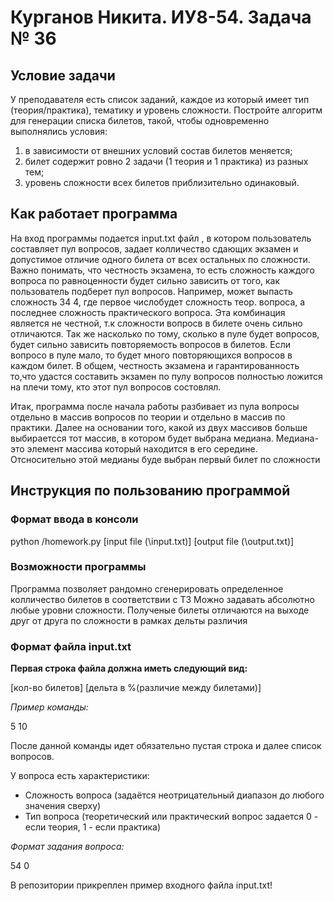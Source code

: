 # Курганов Никита. ИУ8-54. Задача № 36

## Условие задачи
У преподавателя есть список заданий, каждое из который имеет тип (теория/практика), тематику и уровень сложности. Постройте алгоритм для генерации списка билетов, такой, чтобы одновременно выполнялись условия:
1) в зависимости от внешних условий состав билетов меняется;
2) билет содержит ровно 2 задачи (1 теория и 1 практика) из разных тем;
3) уровень сложности всех билетов приблизительно одинаковый.

## Как работает программа

На вход программы подается input.txt файл , в котором пользователь составляет пул вопросов, задает колличество сдающих экзамен и допустимое отличие одного билета от всех остальных по сложности. Важно понимать, что честность экзамена, то есть сложность каждого вопроса по равноценности будет сильно зависить от того, как пользователь подберет пул вопросов. Например, может выпасть сложность 34 4,  где первое числобудет сложность теор. вопроса, а последнее сложность практического вопроса. Эта комбинация является не честной, т.к сложности вопросв в билете очень сильно отличаются. Так же насколько по тому, сколько в пуле будет вопросов, будет сильно зависить повторяемость вопросов в билетов. Если вопросо в пуле мало, то будет много повторяющихся вопросов в каждом билет. 
В общем, честность экзамена и гарантированность то,что удастся составить экзамен по пулу вопросов полностью ложится на плечи тому, кто этот пул вопросов состовлял. 

Итак, программа после начала работы разбивает из пула вопросы отдельно в массив вопросов по теории и отдельно в массив по практики.
Далее на основании того, какой из двух массивов больше выбираетсся тот массив, в котором будет выбрана медиана. Медиана-это элемент  массива который находится в его середине. Отсносительно этой медианы буде выбран первый билет по сложности 

## Инструкция по пользованию программой

### Формат ввода в консоли 
python /homework.py [input file (\input.txt)] [output file (\output.txt)]

### Возможности программы

Программа позволяет рандомно сгенерировать определенное колличество билетов в соответствии с ТЗ 
Можно задавать абсолютно любые уровни сложности.
Полученые билеты отличаются на выходе друг от друга по сложности в рамках дельты различия

### Формат файла input.txt

**Первая строка файла должна иметь следующий вид:**

[кол-во билетов] [дельта в %(различие между билетами)]

*Пример команды:*

5 10

После данной команды идет обязательно пустая строка и далее список вопросов.

У вопроса есть характеристики:
* Сложность вопроса (задаётся неотрицательный диапазон до любого значения сверху)
* Тип вопроса (теоретический или практический вопрос задается 0 - если теория, 1 - если практика) 

*Формат задания вопроса:*

54
0

В репозитории прикреплен пример входного файла input.txt! 
